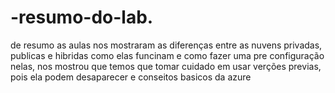 # -resumo-do-lab.

de resumo as aulas nos mostraram as diferenças entre as nuvens privadas, publicas e hibridas
como elas funcinam e como fazer uma pre configuração nelas, nos mostrou que temos que tomar
cuidado em usar verções previas, pois ela podem desaparecer e conseitos basicos da azure
